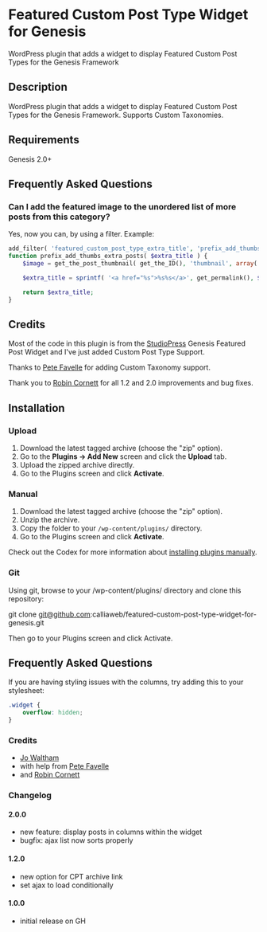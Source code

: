 # Featured Custom Post Type Widget for Genesis

WordPress plugin that adds a widget to display Featured Custom Post Types for the Genesis Framework

## Description

WordPress plugin that adds a widget to display Featured Custom Post Types for the Genesis Framework. Supports Custom Taxonomies.

## Requirements

Genesis 2.0+

## Frequently Asked Questions

### Can I add the featured image to the unordered list of more posts from this category?

Yes, now you can, by using a filter. Example:

```php
add_filter( 'featured_custom_post_type_extra_title', 'prefix_add_thumbs_extra_posts', 10, 2 );
function prefix_add_thumbs_extra_posts( $extra_title ) {
    $image = get_the_post_thumbnail( get_the_ID(), 'thumbnail', array( 'class' => 'alignleft', 'alt' => the_title_attribute( 'echo=0' ) ) );

    $extra_title = sprintf( '<a href="%s">%s%s</a>', get_permalink(), $image, get_the_title() );

    return $extra_title;
}
```

## Credits
Most of the code in this plugin is from the <a href="http://www.studiopress.com/">StudioPress</a> Genesis Featured Post Widget and I've just added Custom Post Type Support.

Thanks to <a href="https://github.com/ahnlak">Pete Favelle</a> for adding Custom Taxonomy support.

Thank you to <a href="https://github.com/robincornett">Robin Cornett</a> for all 1.2 and 2.0 improvements and bug fixes.

## Installation

### Upload

1. Download the latest tagged archive (choose the "zip" option).
2. Go to the __Plugins -> Add New__ screen and click the __Upload__ tab.
3. Upload the zipped archive directly.
4. Go to the Plugins screen and click __Activate__.

### Manual

1. Download the latest tagged archive (choose the "zip" option).
2. Unzip the archive.
3. Copy the folder to your `/wp-content/plugins/` directory.
4. Go to the Plugins screen and click __Activate__.

Check out the Codex for more information about [installing plugins manually](http://codex.wordpress.org/Managing_Plugins#Manual_Plugin_Installation).

### Git

Using git, browse to your /wp-content/plugins/ directory and clone this repository:

git clone git@github.com:calliaweb/featured-custom-post-type-widget-for-genesis.git

Then go to your Plugins screen and click Activate.

## Frequently Asked Questions

If you are having styling issues with the columns, try adding this to your stylesheet:

```css
.widget {
	overflow: hidden;
}
```

### Credits
* [Jo Waltham](http://calliaweb.co.uk/)
* with help from [Pete Favelle](https://github.com/ahnlak)
* and [Robin Cornett](http://robincornett.com)

### Changelog

#### 2.0.0
* new feature: display posts in columns within the widget
* bugfix: ajax list now sorts properly

#### 1.2.0
* new option for CPT archive link
* set ajax to load conditionally

#### 1.0.0
* initial release on GH
